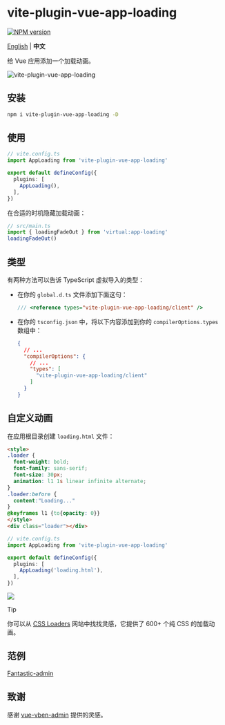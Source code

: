 # vite-plugin-vue-app-loading

[![NPM version](https://img.shields.io/npm/v/vite-plugin-vue-app-loading?color=a1b858&label=)](https://www.npmjs.com/package/vite-plugin-vue-app-loading)

[English](./README.md) | **中文**

给 Vue 应用添加一个加载动画。

![vite-plugin-vue-app-loading](https://github.com/user-attachments/assets/95217497-7022-43c1-987a-cec101db7671)

## 安装

```bash
npm i vite-plugin-vue-app-loading -D
```

## 使用

```ts
// vite.config.ts
import AppLoading from 'vite-plugin-vue-app-loading'

export default defineConfig({
  plugins: [
    AppLoading(),
  ],
})
```

在合适的时机隐藏加载动画：

```ts
// src/main.ts
import { loadingFadeOut } from 'virtual:app-loading'
loadingFadeOut()
```

## 类型

有两种方法可以告诉 TypeScript 虚拟导入的类型：

- 在你的 `global.d.ts` 文件添加下面这句：

  ```ts
  /// <reference types="vite-plugin-vue-app-loading/client" />
  ```

- 在你的 `tsconfig.json` 中，将以下内容添加到你的 `compilerOptions.types` 数组中：

  ```json
  {
    // ...
    "compilerOptions": {
      // ...
      "types": [
        "vite-plugin-vue-app-loading/client"
      ]
    }
  }
  ```

## 自定义动画

在应用根目录创建 `loading.html` 文件：

```html
<style>
.loader {
  font-weight: bold;
  font-family: sans-serif;
  font-size: 30px;
  animation: l1 1s linear infinite alternate;
}
.loader:before {
  content:"Loading..."
}
@keyframes l1 {to{opacity: 0}}
</style>
<div class="loader"></div>
```

```ts
// vite.config.ts
import AppLoading from 'vite-plugin-vue-app-loading'

export default defineConfig({
  plugins: [
    AppLoading('loading.html'),
  ],
})
```

![](https://github.com/user-attachments/assets/b05f8157-2f06-44af-b8bb-fa53701daf29)

> [!TIP]
> 你可以从 [CSS Loaders](https://css-loaders.com/) 网站中找找灵感，它提供了 600+ 个纯 CSS 的加载动画。

## 范例

[Fantastic-admin](https://github.com/fantastic-admin/basic)

## 致谢

感谢 [vue-vben-admin](https://github.com/vbenjs/vue-vben-admin/tree/7bcb973d6595545e2cef6ad4006d781b3176f67b/internal/vite-config/src/plugins/inject-app-loading) 提供的灵感。
